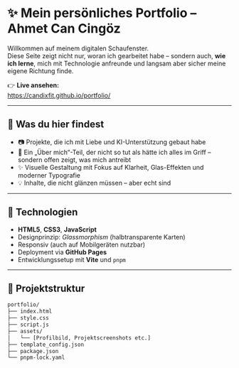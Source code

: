 # ✨ Mein persönliches Portfolio – Ahmet Can Cingöz

Willkommen auf meinem digitalen Schaufenster.  
Diese Seite zeigt nicht nur, woran ich gearbeitet habe – sondern auch, **wie ich lerne**, mich mit Technologie anfreunde und langsam aber sicher meine eigene Richtung finde.

👉 **Live ansehen:**  
https://candixfit.github.io/portfolio/

---

## 🧠 Was du hier findest

- 📷 Projekte, die ich mit Liebe und KI-Unterstützung gebaut habe
- 🧩 Ein „Über mich“-Teil, der nicht so tut als hätte ich alles im Griff – sondern offen zeigt, was mich antreibt
- ✨ Visuelle Gestaltung mit Fokus auf Klarheit, Glas-Effekten und moderner Typografie
- 💡 Inhalte, die nicht glänzen müssen – aber echt sind

---

## 🔧 Technologien

- **HTML5**, **CSS3**, **JavaScript**
- Designprinzip: *Glassmorphism* (halbtransparente Karten)
- Responsiv (auch auf Mobilgeräten nutzbar)
- Deployment via **GitHub Pages**
- Entwicklungssetup mit **Vite** und `pnpm`

---

## 📁 Projektstruktur

```txt
portfolio/
├── index.html
├── style.css
├── script.js
├── assets/
│   └── [Profilbild, Projektscreenshots etc.]
├── template_config.json
├── package.json
└── pnpm-lock.yaml
